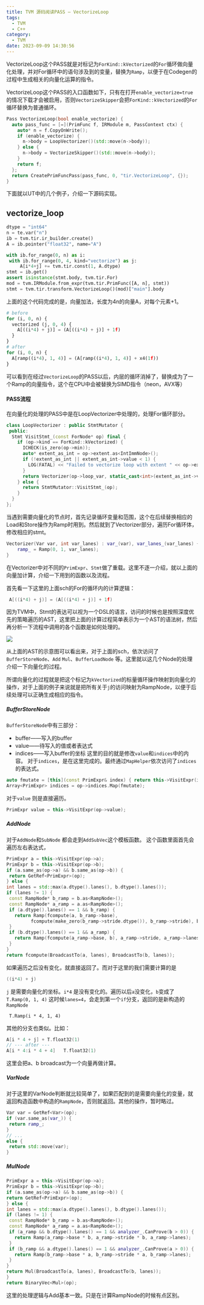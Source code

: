 ```yaml
---
title: TVM 源码阅读PASS — VectorizeLoop
tags:
  - TVM
  - C++
category:
  - TVM
date: 2023-09-09 14:30:56
---
```



VectorizeLoop这个PASS就是对标记为`ForKind::kVectorized`的`For`循环做向量化处理，并对For循环中的语句涉及到的变量，替换为`Ramp`，以便于在Codegen的过程中生成相关的向量化运算的指令。

VectorizeLoop这个PASS的入口函数如下，只有在打开`enable_vectorize=true`的情况下载才会被启用，否则`VectorizeSkipper`会把`ForKind::kVectorized`的`For`循环替换为普通循环。

```cpp
Pass VectorizeLoop(bool enable_vectorize) {
  auto pass_func = [=](PrimFunc f, IRModule m, PassContext ctx) {
    auto* n = f.CopyOnWrite();
    if (enable_vectorize) {
      n->body = LoopVectorizer()(std::move(n->body));
    } else {
      n->body = VectorizeSkipper()(std::move(n->body));
    }
    return f;
  };
  return CreatePrimFuncPass(pass_func, 0, "tir.VectorizeLoop", {});
}
```

下面就以UT中的几个例子，介绍一下源码实现。

## vectorize_loop

```python
dtype = "int64"
n = te.var("n")
ib = tvm.tir.ir_builder.create()
A = ib.pointer("float32", name="A")

with ib.for_range(0, n) as i:
 with ib.for_range(0, 4, kind="vectorize") as j:
     A[i*4+j] += tvm.tir.const(1, A.dtype)
stmt = ib.get()
assert isinstance(stmt.body, tvm.tir.For)
mod = tvm.IRModule.from_expr(tvm.tir.PrimFunc([A, n], stmt))
stmt = tvm.tir.transform.VectorizeLoop()(mod)["main"].body
```
上面的这个代码完成的是，向量加法，长度为4n的向量A，对每个元素+1。
```python
# before
for (i, 0, n) {
  vectorized (j, 0, 4) {
    A[((i*4) + j)] = (A[((i*4) + j)] + 1f)
  }
}
# after
for (i, 0, n) {
  A[ramp((i*4), 1, 4)] = (A[ramp((i*4), 1, 4)] + x4(1f))
}
```

可以看到在经过`VectorizeLoop`的PASS以后，内层的循环消掉了，替换成为了一个Ramp的向量指令，这个在CPU中会被替换为SIMD指令（neon，AVX等）

#### PASS流程
在向量化的处理的PASS中是在LoopVectorizer中处理的，处理For循环部分。

```cpp
class LoopVectorizer : public StmtMutator {
 public:
  Stmt VisitStmt_(const ForNode* op) final {
    if (op->kind == ForKind::kVectorized) {
      ICHECK(is_zero(op->min));
      auto* extent_as_int = op->extent.as<IntImmNode>();
      if (!extent_as_int || extent_as_int->value < 1) {
        LOG(FATAL) << "Failed to vectorize loop with extent " << op->extent;
      }
      return Vectorizer(op->loop_var, static_cast<int>(extent_as_int->value))(op->body);
    } else {
      return StmtMutator::VisitStmt_(op);
    }
  }
};

```
当遇到需要向量化的节点时，首先记录循环变量和范围，这个在后续替换相应的Load和Store操作为Ramp时用到。然后就到了Vectorizer部分，遍历For循环体，修改相应的stmt。
```cpp
Vectorizer(Var var, int var_lanes) : var_(var), var_lanes_(var_lanes) {
    ramp_ = Ramp(0, 1, var_lanes);
}
```
在Vectorizer中对不同的`PrimExpr`、`Stmt`做了重载。这里不逐一介绍，就以上面的向量加计算，介绍一下用到的函数以及流程。

首先看一下这里的上面sch的For的循环内的计算逻辑：
```cpp
 A[((i*4) + j)] = (A[((i*4) + j)] + 1f)
```

因为TVM中，Stmt的表达可以视为一个DSL的语言，访问的时候也是按照深度优先的策略遍历的AST，这里把上面的计算过程简单表示为一个AST的语法树，然后再分析一下流程中调用的各个函数是如何处理的。

![](VectorizeLoop/2462804-20230624144328795-2055285024.png)


从上面的AST的示意图可以看出来，对于上面的sch，依次访问了`BufferStoreNode`、`Add` `Mul`、`BufferLoadNode` 等。这里就以这几个Node的处理介绍一下向量化的过程。

所谓向量化的过程就是把这个标记为`kVectorized`的标量循环操作映射到向量化的操作，对于上面的例子来说就是把所有关于`j`的访问映射为RampNode，以便于后续处理可以正确生成相应的指令。

##### BufferStoreNode

`BufferStoreNode`中有三部分：
- buffer——写入的buffer
- value——待写入的值或者表达式
- indices——写入buffer的坐标
这里的目的就是修改`value`和`indices`中的内容。
对于`indices`，是在这里完成的。最终通过`MapHelper`依次访问了`indices`的表达式。

```cpp
auto fmutate = [this](const PrimExpr& index) { return this->VisitExpr(index); };
Array<PrimExpr> indices = op->indices.Map(fmutate);
```

对于`value` 则是直接遍历。
```cpp
PrimExpr value = this->VisitExpr(op->value);
```

##### AddNode
对于`AddNode`和`SubNode` 都会走到`AddSubVec`这个模板函数。
这个函数里面首先会遍历左右表达式，
```cpp
PrimExpr a = this->VisitExpr(op->a);
PrimExpr b = this->VisitExpr(op->b);
if (a.same_as(op->a) && b.same_as(op->b)) {
 return GetRef<PrimExpr>(op);
} else {
int lanes = std::max(a.dtype().lanes(), b.dtype().lanes());
if (lanes != 1) {
 const RampNode* b_ramp = b.as<RampNode>();
 const RampNode* a_ramp = a.as<RampNode>();
 if (a.dtype().lanes() == 1 && b_ramp) {
   return Ramp(fcompute(a, b_ramp->base),
		 fcompute(make_zero(b_ramp->stride.dtype()), b_ramp->stride), b_ramp->lanes);
 }
 if (b.dtype().lanes() == 1 && a_ramp) {
   return Ramp(fcompute(a_ramp->base, b), a_ramp->stride, a_ramp->lanes);
 }
}
return fcompute(BroadcastTo(a, lanes), BroadcastTo(b, lanes));
```
如果遍历之后没有变化，就直接返回了。而对于这里的我们需要计算的是
```cpp
((i*4) + j)
```
`j` 是需要向量化的坐标。`i*4` 是没有变化的。遍历以后`a`没变化，`b`变成了`T.Ramp(0, 1, 4)` 这时候`lanes=4`，会走到第一个`if`分支，返回的是新构造的`RampNode`
```
 T.Ramp(i * 4, 1, 4)
```
其他的分支也类似。比如：
```cpp
A[i * 4 + j] + T.float32(1)
// --- after ---
A[i * 4:i * 4 + 4]   T.float32(1)
```
这里会把a、b broadcast为一个向量再做计算。

##### VarNode
对于这里的VarNode判断就比较简单了，如果匹配到的是需要向量化的变量，就返回构造函数中构造的`RampNode`，否则就返回。其他的操作，暂时略过。
```cpp
Var var = GetRef<Var>(op);
if (var.same_as(var_)) {
 return ramp_;
}
// ...
else {
 return std::move(var);
}
```
##### MulNode
```cpp
PrimExpr a = this->VisitExpr(op->a);
PrimExpr b = this->VisitExpr(op->b);
if (a.same_as(op->a) && b.same_as(op->b)) {
return GetRef<PrimExpr>(op);
} else {
int lanes = std::max(a.dtype().lanes(), b.dtype().lanes());
if (lanes != 1) {
 const RampNode* b_ramp = b.as<RampNode>();
 const RampNode* a_ramp = a.as<RampNode>();
 if (a_ramp && b.dtype().lanes() == 1 && analyzer_.CanProve(b > 0)) {
   return Ramp(a_ramp->base * b, a_ramp->stride * b, a_ramp->lanes);
 }
 if (b_ramp && a.dtype().lanes() == 1 && analyzer_.CanProve(a > 0)) {
   return Ramp(b_ramp->base * a, b_ramp->stride * a, b_ramp->lanes);
 }
}
return Mul(BroadcastTo(a, lanes), BroadcastTo(b, lanes));
}
return BinaryVec<Mul>(op);
```
这里的处理逻辑与Add基本一致。只是在计算RampNode的时候有点区别。

